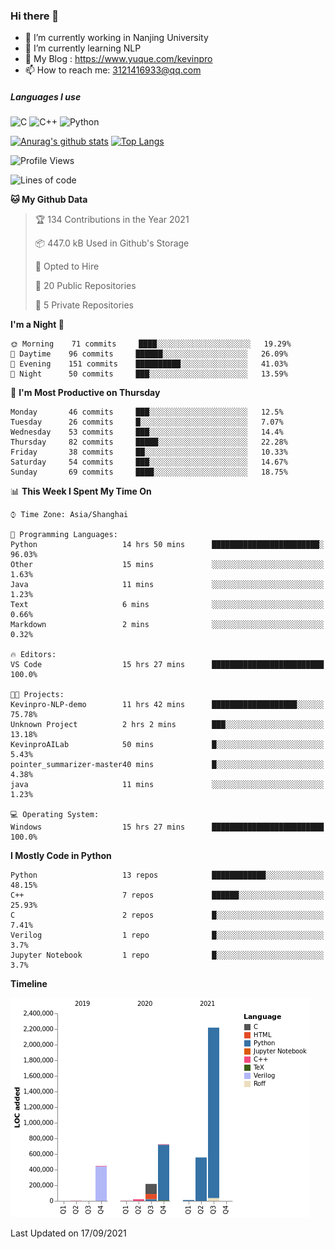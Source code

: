 ### Hi there 👋

- 🔭 I’m currently working in Nanjing University
- 🌱 I’m currently learning NLP
- 👯 My Blog : https://www.yuque.com/kevinpro
- 📫 How to reach me: 3121416933@qq.com

##### Languages I use
![C](https://img.shields.io/badge/-C-000000?style=flat&logo=c)
![C++](https://img.shields.io/badge/-C++-000000?style=flat&logo=c%2B%2B)
![Python](https://img.shields.io/badge/-Python-000000?style=flat&logo=python)

[![Anurag's github stats](https://github-readme-stats.vercel.app/api?username=Ricardokevins)](https://github.com/anuraghazra/github-readme-stats)
[![Top Langs](https://github-readme-stats.vercel.app/api/top-langs/?username=Ricardokevins)](https://github.com/anuraghazra/github-readme-stats)

<!--START_SECTION:waka-->
![Profile Views](http://img.shields.io/badge/Profile%20Views-1-blue)

![Lines of code](https://img.shields.io/badge/From%20Hello%20World%20I%27ve%20Written-4.2%20million%20lines%20of%20code-blue)

**🐱 My Github Data** 

> 🏆 134 Contributions in the Year 2021
 > 
> 📦 447.0 kB Used in Github's Storage 
 > 
> 💼 Opted to Hire
 > 
> 📜 20 Public Repositories 
 > 
> 🔑 5 Private Repositories  
 > 
**I'm a Night 🦉** 

```text
🌞 Morning    71 commits     ████░░░░░░░░░░░░░░░░░░░░░   19.29% 
🌆 Daytime    96 commits     ██████░░░░░░░░░░░░░░░░░░░   26.09% 
🌃 Evening    151 commits    ██████████░░░░░░░░░░░░░░░   41.03% 
🌙 Night      50 commits     ███░░░░░░░░░░░░░░░░░░░░░░   13.59%

```
📅 **I'm Most Productive on Thursday** 

```text
Monday       46 commits     ███░░░░░░░░░░░░░░░░░░░░░░   12.5% 
Tuesday      26 commits     █░░░░░░░░░░░░░░░░░░░░░░░░   7.07% 
Wednesday    53 commits     ███░░░░░░░░░░░░░░░░░░░░░░   14.4% 
Thursday     82 commits     █████░░░░░░░░░░░░░░░░░░░░   22.28% 
Friday       38 commits     ██░░░░░░░░░░░░░░░░░░░░░░░   10.33% 
Saturday     54 commits     ███░░░░░░░░░░░░░░░░░░░░░░   14.67% 
Sunday       69 commits     ████░░░░░░░░░░░░░░░░░░░░░   18.75%

```


📊 **This Week I Spent My Time On** 

```text
⌚︎ Time Zone: Asia/Shanghai

💬 Programming Languages: 
Python                   14 hrs 50 mins      ████████████████████████░   96.03% 
Other                    15 mins             ░░░░░░░░░░░░░░░░░░░░░░░░░   1.63% 
Java                     11 mins             ░░░░░░░░░░░░░░░░░░░░░░░░░   1.23% 
Text                     6 mins              ░░░░░░░░░░░░░░░░░░░░░░░░░   0.66% 
Markdown                 2 mins              ░░░░░░░░░░░░░░░░░░░░░░░░░   0.32%

🔥 Editors: 
VS Code                  15 hrs 27 mins      █████████████████████████   100.0%

🐱‍💻 Projects: 
Kevinpro-NLP-demo        11 hrs 42 mins      ███████████████████░░░░░░   75.78% 
Unknown Project          2 hrs 2 mins        ███░░░░░░░░░░░░░░░░░░░░░░   13.18% 
KevinproAILab            50 mins             █░░░░░░░░░░░░░░░░░░░░░░░░   5.43% 
pointer_summarizer-master40 mins             █░░░░░░░░░░░░░░░░░░░░░░░░   4.38% 
java                     11 mins             ░░░░░░░░░░░░░░░░░░░░░░░░░   1.23%

💻 Operating System: 
Windows                  15 hrs 27 mins      █████████████████████████   100.0%

```

**I Mostly Code in Python** 

```text
Python                   13 repos            ████████████░░░░░░░░░░░░░   48.15% 
C++                      7 repos             ██████░░░░░░░░░░░░░░░░░░░   25.93% 
C                        2 repos             █░░░░░░░░░░░░░░░░░░░░░░░░   7.41% 
Verilog                  1 repo              █░░░░░░░░░░░░░░░░░░░░░░░░   3.7% 
Jupyter Notebook         1 repo              █░░░░░░░░░░░░░░░░░░░░░░░░   3.7%

```


**Timeline**

![Chart not found](https://raw.githubusercontent.com/Ricardokevins/Ricardokevins/master/charts/bar_graph.png) 


 Last Updated on 17/09/2021
<!--END_SECTION:waka-->
